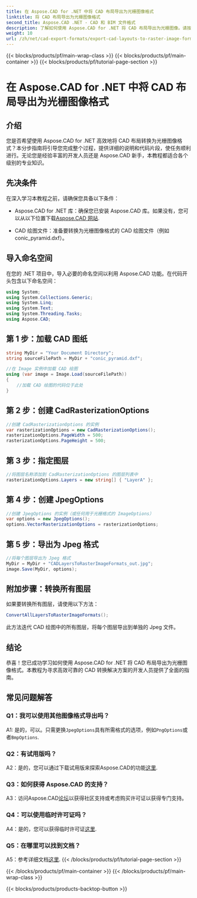 ```yaml
---
title: 在 Aspose.CAD for .NET 中将 CAD 布局导出为光栅图像格式
linktitle: 将 CAD 布局导出为光栅图像格式
second_title: Aspose.CAD .NET - CAD 和 BIM 文件格式
description: 了解如何使用 Aspose.CAD for .NET 将 CAD 布局导出为光栅图像。请按照我们的分步指南进行无缝转换。
weight: 10
url: /zh/net/cad-export-formats/export-cad-layouts-to-raster-image-formats/
---
```


{{< blocks/products/pf/main-wrap-class >}}
{{< blocks/products/pf/main-container >}}
{{< blocks/products/pf/tutorial-page-section >}}

# 在 Aspose.CAD for .NET 中将 CAD 布局导出为光栅图像格式

## 介绍

您是否希望使用 Aspose.CAD for .NET 高效地将 CAD 布局转换为光栅图像格式？本分步指南将引导您完成整个过程，提供详细的说明和代码片段，使任务顺利进行。无论您是经验丰富的开发人员还是 Aspose.CAD 新手，本教程都适合各个级别的专业知识。

## 先决条件

在深入学习本教程之前，请确保您具备以下条件：

- Aspose.CAD for .NET 库：确保您已安装 Aspose.CAD 库。如果没有，您可以从以下位置下载[Aspose.CAD 网站](https://releases.aspose.com/cad/net/).

- CAD 绘图文件：准备要转换为光栅图像格式的 CAD 绘图文件（例如 conic_pyramid.dxf）。

## 导入命名空间

在您的 .NET 项目中，导入必要的命名空间以利用 Aspose.CAD 功能。在代码开头包含以下命名空间：

```csharp
using System;
using System.Collections.Generic;
using System.Linq;
using System.Text;
using System.Threading.Tasks;
using Aspose.CAD;
```

## 第 1 步：加载 CAD 图纸

```csharp
string MyDir = "Your Document Directory";
string sourceFilePath = MyDir + "conic_pyramid.dxf";

//在 Image 实例中加载 CAD 绘图
using (var image = Image.Load(sourceFilePath))
{
    //加载 CAD 绘图的代码位于此处
}
```

## 第 2 步：创建 CadRasterizationOptions

```csharp
//创建 CadRasterizationOptions 的实例
var rasterizationOptions = new CadRasterizationOptions();
rasterizationOptions.PageWidth = 500;
rasterizationOptions.PageHeight = 500;
```

## 第 3 步：指定图层

```csharp
//将图层名称添加到 CadRasterizationOptions 的图层列表中
rasterizationOptions.Layers = new string[] { "LayerA" };
```

## 第 4 步：创建 JpegOptions

```csharp
//创建 JpegOptions 的实例（或任何用于光栅格式的 ImageOptions）
var options = new JpegOptions();
options.VectorRasterizationOptions = rasterizationOptions;
```

## 第 5 步：导出为 Jpeg 格式

```csharp
//将每个图层导出为 Jpeg 格式
MyDir = MyDir + "CADLayersToRasterImageFormats_out.jpg";
image.Save(MyDir, options);
```

## 附加步骤：转换所有图层

如果要转换所有图层，请使用以下方法：

```csharp
ConvertAllLayersToRasterImageFormats();
```

此方法迭代 CAD 绘图中的所有图层，将每个图层导出到单独的 Jpeg 文件。

## 结论

恭喜！您已成功学习如何使用 Aspose.CAD for .NET 将 CAD 布局导出为光栅图像格式。本教程为寻求高效可靠的 CAD 转换解决方案的开发人员提供了全面的指南。

## 常见问题解答

### Q1：我可以使用其他图像格式导出吗？

 A1: 是的，可以。只需更换`JpegOptions`具有所需格式的选项，例如`PngOptions`或者`BmpOptions`.

### Q2：有试用版吗？

A2：是的，您可以通过下载试用版来探索Aspose.CAD的功能[这里](https://releases.aspose.com/).

### Q3：如何获得 Aspose.CAD 的支持？

A3：访问Aspose.CAD[论坛](https://forum.aspose.com/c/cad/19)以获得社区支持或考虑购买许可证以获得专门支持。

### Q4：可以使用临时许可证吗？

 A4：是的，您可以获得临时许可证[这里](https://purchase.aspose.com/temporary-license/).

### Q5：在哪里可以找到文档？

 A5：参考详细文档[这里](https://reference.aspose.com/cad/net/).
{{< /blocks/products/pf/tutorial-page-section >}}

{{< /blocks/products/pf/main-container >}}
{{< /blocks/products/pf/main-wrap-class >}}

{{< blocks/products/products-backtop-button >}}
